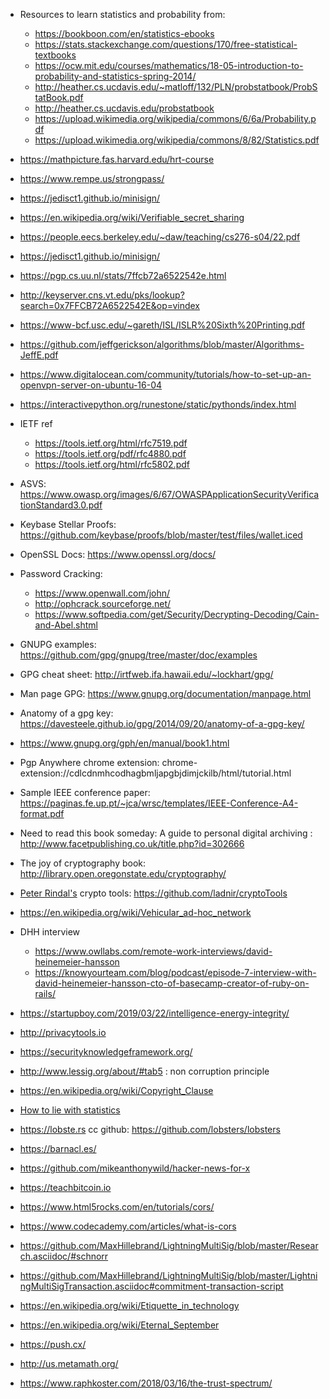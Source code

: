 - Resources to learn statistics and probability from:
  - https://bookboon.com/en/statistics-ebooks
  - https://stats.stackexchange.com/questions/170/free-statistical-textbooks
  -  https://ocw.mit.edu/courses/mathematics/18-05-introduction-to-probability-and-statistics-spring-2014/
  - http://heather.cs.ucdavis.edu/~matloff/132/PLN/probstatbook/ProbStatBook.pdf
  -  http://heather.cs.ucdavis.edu/probstatbook
  - https://upload.wikimedia.org/wikipedia/commons/6/6a/Probability.pdf
  - https://upload.wikimedia.org/wikipedia/commons/8/82/Statistics.pdf
  
- https://mathpicture.fas.harvard.edu/hrt-course
- https://www.rempe.us/strongpass/
- https://jedisct1.github.io/minisign/
- https://en.wikipedia.org/wiki/Verifiable_secret_sharing
- https://people.eecs.berkeley.edu/~daw/teaching/cs276-s04/22.pdf
- https://jedisct1.github.io/minisign/
- https://pgp.cs.uu.nl/stats/7ffcb72a6522542e.html
- http://keyserver.cns.vt.edu/pks/lookup?search=0x7FFCB72A6522542E&op=vindex
- https://www-bcf.usc.edu/~gareth/ISL/ISLR%20Sixth%20Printing.pdf
- https://github.com/jeffgerickson/algorithms/blob/master/Algorithms-JeffE.pdf
- https://www.digitalocean.com/community/tutorials/how-to-set-up-an-openvpn-server-on-ubuntu-16-04
- https://interactivepython.org/runestone/static/pythonds/index.html
- IETF ref
  - https://tools.ietf.org/html/rfc7519.pdf
  - https://tools.ietf.org/pdf/rfc4880.pdf
  - https://tools.ietf.org/html/rfc5802.pdf
  
  
  
- ASVS: https://www.owasp.org/images/6/67/OWASPApplicationSecurityVerificationStandard3.0.pdf
- Keybase Stellar Proofs: https://github.com/keybase/proofs/blob/master/test/files/wallet.iced
- OpenSSL Docs: https://www.openssl.org/docs/
- Password Cracking:
  - https://www.openwall.com/john/
  - http://ophcrack.sourceforge.net/
  - https://www.softpedia.com/get/Security/Decrypting-Decoding/Cain-and-Abel.shtml
- GNUPG examples: https://github.com/gpg/gnupg/tree/master/doc/examples
- GPG cheat sheet: http://irtfweb.ifa.hawaii.edu/~lockhart/gpg/
- Man page GPG: https://www.gnupg.org/documentation/manpage.html
- Anatomy of a gpg key: https://davesteele.github.io/gpg/2014/09/20/anatomy-of-a-gpg-key/
- https://www.gnupg.org/gph/en/manual/book1.html
- Pgp Anywhere chrome extension: chrome-extension://cdlcdnmhcodhagbmljapgbjdimjckilb/html/tutorial.html
- Sample IEEE conference paper: https://paginas.fe.up.pt/~jca/wrsc/templates/IEEE-Conference-A4-format.pdf
- Need to read this book someday: A guide to personal digital archiving : http://www.facetpublishing.co.uk/title.php?id=302666
- The joy of cryptography book: http://library.open.oregonstate.edu/cryptography/
- [Peter Rindal's](https://ladnir.github.io/) crypto tools: https://github.com/ladnir/cryptoTools
- https://en.wikipedia.org/wiki/Vehicular_ad-hoc_network
- DHH interview
  - https://www.owllabs.com/remote-work-interviews/david-heinemeier-hansson
  - https://knowyourteam.com/blog/podcast/episode-7-interview-with-david-heinemeier-hansson-cto-of-basecamp-creator-of-ruby-on-rails/
- https://startupboy.com/2019/03/22/intelligence-energy-integrity/
- http://privacytools.io
- https://securityknowledgeframework.org/
- http://www.lessig.org/about/#tab5 : non corruption principle
- https://en.wikipedia.org/wiki/Copyright_Clause
- [How to lie with statistics](https://www.horace.org/blog/wp-content/uploads/2012/05/How-to-Lie-With-Statistics-1954-Huff.pdf)
- https://lobste.rs cc github: https://github.com/lobsters/lobsters
- https://barnacl.es/
- https://github.com/mikeanthonywild/hacker-news-for-x
- https://teachbitcoin.io
- https://www.html5rocks.com/en/tutorials/cors/
- https://www.codecademy.com/articles/what-is-cors
- https://github.com/MaxHillebrand/LightningMultiSig/blob/master/Research.asciidoc/#schnorr
- https://github.com/MaxHillebrand/LightningMultiSig/blob/master/LightningMultiSigTransaction.asciidoc#commitment-transaction-script
- https://en.wikipedia.org/wiki/Etiquette_in_technology
- https://en.wikipedia.org/wiki/Eternal_September
- https://push.cx/
- http://us.metamath.org/
- https://www.raphkoster.com/2018/03/16/the-trust-spectrum/
